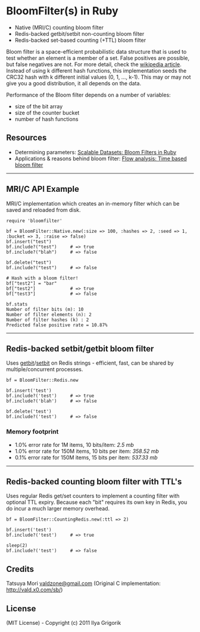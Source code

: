 # BloomFilter(s) in Ruby

- Native (MRI/C) counting bloom filter
- Redis-backed getbit/setbit non-counting bloom filter
- Redis-backed set-based counting (+TTL) bloom filter

Bloom filter is a space-efficient probabilistic data structure that is used to test whether an element is a member of a set. False positives are possible, but false negatives are not. For more detail, check the [wikipedia article](http://en.wikipedia.org/wiki/Bloom_filter). Instead of using k different hash functions, this implementation seeds the CRC32 hash with k different initial values (0, 1, ..., k-1). This may or may not give you a good distribution, it all depends on the data.

Performance of the Bloom filter depends on a number of variables:

- size of the bit array
- size of the counter bucket
- number of hash functions

## Resources

- Determining parameters: [Scalable Datasets: Bloom Filters in Ruby](http://www.igvita.com/2008/12/27/scalable-datasets-bloom-filters-in-ruby/)
- Applications & reasons behind bloom filter: [Flow analysis: Time based bloom filter](http://www.igvita.com/2010/01/06/flow-analysis-time-based-bloom-filters/)

***

## MRI/C API Example

MRI/C implementation which creates an in-memory filter which can be saved and reloaded from disk.

    require 'bloomfilter'

    bf = BloomFilter::Native.new(:size => 100, :hashes => 2, :seed => 1, :bucket => 3, :raise => false)
    bf.insert("test")
    bf.include?("test")     # => true
    bf.include?("blah")     # => false

    bf.delete("test")
    bf.include?("test")     # => false

    # Hash with a bloom filter!
    bf["test2"] = "bar"
    bf["test2"]             # => true
    bf["test3"]             # => false

    bf.stats
    Number of filter bits (m): 10
    Number of filter elements (n): 2
    Number of filter hashes (k) : 2
    Predicted false positive rate = 10.87%

***

## Redis-backed setbit/getbit bloom filter

Uses [getbit](http://redis.io/commands/getbit)/[setbit](http://redis.io/commands/setbit) on Redis strings - efficient, fast, can be shared by multiple/concurrent processes.

    bf = BloomFilter::Redis.new

    bf.insert('test')
    bf.include?('test')     # => true
    bf.include?('blah')     # => false

    bf.delete('test')
    bf.include?('test')     # => false

### Memory footprint

- 1.0% error rate for 1M items, 10 bits/item: *2.5 mb*
- 1.0% error rate for 150M items, 10 bits per item: *358.52 mb*
- 0.1% error rate for 150M items, 15 bits per item: *537.33 mb*

***

## Redis-backed counting bloom filter with TTL's
Uses regular Redis get/set counters to implement a counting filter with optional TTL expiry. Because each "bit" requires its own key in Redis, you do incur a much larger memory overhead.

    bf = BloomFilter::CountingRedis.new(:ttl => 2)

    bf.insert('test')
    bf.include?('test')     # => true

    sleep(2)
    bf.include?('test')     # => false

## Credits

Tatsuya Mori <valdzone@gmail.com> (Original C implementation: http://vald.x0.com/sb/)

## License

(MIT License) - Copyright (c) 2011 Ilya Grigorik